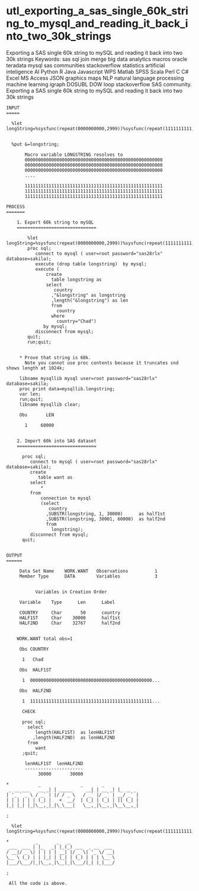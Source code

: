 # utl_exporting_a_sas_single_60k_string_to_mysql_and_reading_it_back_into_two_30k_strings
Exporting a SAS single 60k string to mySQL and reading it back into two 30k strings Keywords: sas sql join merge big data analytics macros oracle teradata mysql sas communities stackoverflow statistics artificial inteligence AI Python R Java Javascript WPS Matlab SPSS Scala Perl C C# Excel MS Access JSON graphics maps NLP natural language processing machine learning igraph DOSUBL DOW loop stackoverflow SAS community.
    Exporting a SAS single 60k string to mySQL and reading it back into two 30k strings

    INPUT
    =====

      %let longString=%sysfunc(repeat(0000000000,2999))%sysfunc(repeat(1111111111,2999));


      %put &=longstring;

           Macro variable LONGSTRING resolves to
           0000000000000000000000000000000000000000000000000000
           0000000000000000000000000000000000000000000000000000
           0000000000000000000000000000000000000000000000000000
           ....

           1111111111111111111111111111111111111111111111111111
           1111111111111111111111111111111111111111111111111111
           1111111111111111111111111111111111111111111111111111

    PROCESS
    =======

        1. Export 60k string to mySQL
        ==============================

            %let longString=%sysfunc(repeat(0000000000,2999))%sysfunc(repeat(1111111111,2999));
            proc sql;
               connect to mysql ( user=root password="sas28rlx" database=sakila);
               execute (drop table longstring)  by mysql;
               execute (
                   create
                     table longstring as
                   select
                      country
                     ,"&longstring" as longstring
                     ,length("&longstring") as len
                     from
                       country
                     where
                       country="Chad")
                  by mysql;
               disconnect from mysql;
            quit;
            run;quit;


         * Prove that string is 60k.
           Note you cannot use proc contents because it truncates snd shows length at 1024k;

         libname mysqllib mysql user=root password="sas28rlx" database=sakila;
         proc print data=mysqllib.longstring;
         var len;
         run;quit;
         libname mysqllib clear;

         Obs       LEN

           1     60000


        2. Import 60k into SAS dataset
        ==============================

          proc sql;
             connect to mysql ( user=root password="sas28rlx" database=sakila);
             create
                table want as
             select
                 *
             from
                 connection to mysql
                 (select
                    country
                   ,SUBSTR(longstring, 1, 30000)      as half1st
                   ,SUBSTR(longstring, 30001, 60000)  as half2nd
                   from
                     longstring);
             disconnect from mysql;
          quit;


    OUTPUT
    ======

         Data Set Name    WORK.WANT   Observations          1
         Member Type      DATA        Variables             3


               Variables in Creation Order

         Variable    Type      Len      Label

         COUNTRY     Char       50      country
         HALF1ST     Char    30000      half1st
         HALF2ND     Char    32767      half2nd


        WORK.WANT total obs=1

         Obs COUNTRY

          1   Chad

         Obs  HALF1ST

          1  0000000000000000000000000000000000000000000000...

         Obs  HALF2ND

          1  1111111111111111111111111111111111111111111111...

          CHECK

          proc sql;
            select
               length(HALF1ST)  as lenHALF1ST
              ,length(HALF2ND)  as lenHALF2ND
            from
               want
          ;quit;

           lenHALF1ST  lenHALF2ND
           ----------------------
                30000       30000

    *           _               _       _
     _ __ ___   __ _| | _____     __| | __ _| |_ __ _
    | '_ ` _ \ / _` | |/ / _ \   / _` |/ _` | __/ _` |
    | | | | | | (_| |   <  __/  | (_| | (_| | || (_| |
    |_| |_| |_|\__,_|_|\_\___|   \__,_|\__,_|\__\__,_|

    ;

      %let longString=%sysfunc(repeat(0000000000,2999))%sysfunc(repeat(1111111111,2999));

    *          _       _   _
     ___  ___ | |_   _| |_(_) ___  _ __  ___
    / __|/ _ \| | | | | __| |/ _ \| '_ \/ __|
    \__ \ (_) | | |_| | |_| | (_) | | | \__ \
    |___/\___/|_|\__,_|\__|_|\___/|_| |_|___/

    ;

     All the code is above.


